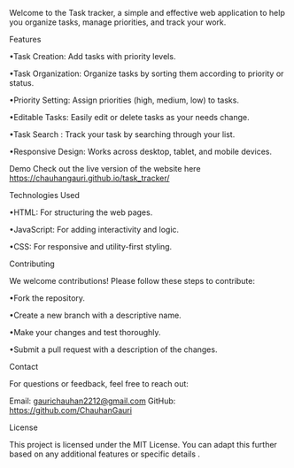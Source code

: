 Welcome to the Task tracker, a simple and effective web application to help you organize tasks, manage priorities, and track your work.

Features 

•Task Creation: Add tasks with priority levels.

•Task Organization: Organize tasks by sorting them according to priority or status.

•Priority Setting: Assign priorities (high, medium, low) to tasks.

•Editable Tasks: Easily edit or delete tasks as your needs change.

•Task Search : Track your task by searching through your list.

•Responsive Design: Works across desktop, tablet, and mobile devices.

Demo Check out the live version of the website here https://chauhangauri.github.io/task_tracker/

Technologies Used

•HTML: For structuring the web pages.

•JavaScript: For adding interactivity and logic.

•CSS: For responsive and utility-first styling.

Contributing

We welcome contributions! Please follow these steps to contribute:

•Fork the repository.

•Create a new branch with a descriptive name.

•Make your changes and test thoroughly.

•Submit a pull request with a description of the changes.

Contact

For questions or feedback, feel free to reach out:

Email: gaurichauhan2212@gmail.com GitHub: https://github.com/ChauhanGauri

License

This project is licensed under the MIT License. You can adapt this further based on any additional features or specific details .
